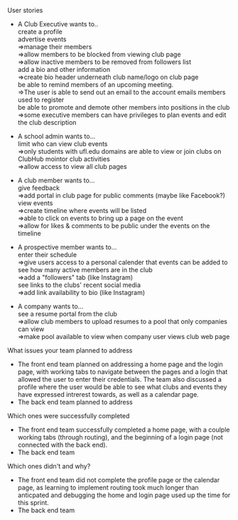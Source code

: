 User stories
- A Club Executive wants to..<br>
 create a profile<br>
 advertise events<br>
  =>manage their members<br>
  =>allow members to be blocked from viewing club page<br>
  =>allow inactive members to be removed from followers list<br>
 add a bio and other information<br>
  =>create bio header underneath club name/logo on club page<br>
 be able to remind members of an upcoming meeting.<br>
  =>The user is able to send out an email to the account emails members used to register<br>
 be able to promote and demote other members into positions in the club<br>
  =>some executive members can have privileges to plan events and edit the club description<br> 
  
- A school admin wants to...<br>
 limit who can view club events<br>
  =>only students with ufl.edu domains are able to view or join clubs on ClubHub 
 mointor club activities<br>
  =>allow access to view all club pages<br>

- A club member wants to...<br>
 give feedback<br>
  =>add portal in club page for public comments (maybe like Facebook?)<br>
 view events<br>
  =>create timeline where events will be listed<br>
  =>able to click on events to bring up a page on the event<br>
  =>allow for likes & comments to be public under the events on the timeline<br>
 
- A prospective member wants to...<br>
 enter their schedule<br>
  =>give users access to a personal calender that events can be added to<br>
 see how many active members are in the club<br>
  =>add a "followers" tab (like Instagram)<br>
 see links to the clubs' recent social media<br>
  =>add link availability to bio (like Instagram)<br>
 
- A company wants to...<br>
 see a resume portal from the club<br>
  =>allow club members to upload resumes to a pool that only companies can view<br>
  =>make pool available to view when company user views club web page<br>

What issues your team planned to address
- The front end team planned on addressing a home page and the login page, with working tabs to navigate between the pages and a login that allowed 
the user to enter their credentials. The team also discussed a profile where the user would be able to see what clubs and events they have expressed
intrerest towards, as well as a calendar page.
- The back end team planned to address

Which ones were successfully completed
- The front end team successfully completed a home page, with a coulple working tabs (through routing), and the beginning of a login page
(not connected with the back end).
- The back end team

Which ones didn't and why?
- The front end team did not complete the profile page or the calendar page, as learning to implement routing took much longer than anticpated and debugging the home and 
login page used up the time for this sprint.
- The back end team
